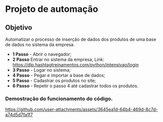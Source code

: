 # Projeto de automação

## Objetivo
Automatizar o processo de inserção de dados dos produtos de uma base de dados no sistema da empresa.

- **1 Passo** - Abrir o navegador;
- **2 Passo**  Entrar no sistema da empresa; Link: https://dlp.hashtagtreinamentos.com/python/intensivao/login
- **3 Passo** - Logar no sistema; 
- **4 Passo** - Pegar e importar a base de dados;
- **5 Passo** - Cadastrar os produtos no site;
- **6 Passo** - Repetir o passo 4 até cadastrar todos os produtos.


### Demostração do funcionamento do código.

https://github.com/user-attachments/assets/3645ea1d-64b4-469d-8c7d-a74d5d7fa1f7
